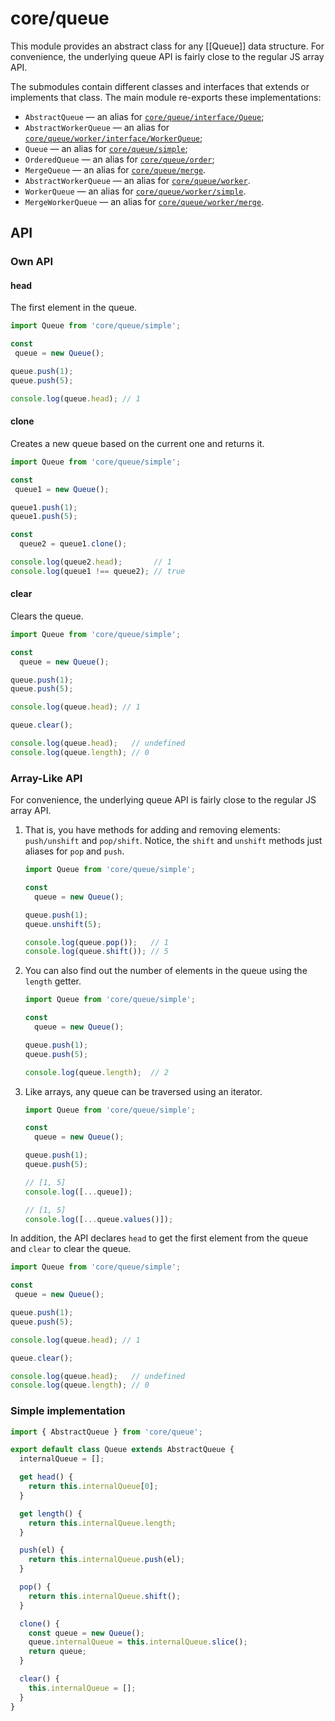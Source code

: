 # core/queue

This module provides an abstract class for any [[Queue]] data structure.
For convenience, the underlying queue API is fairly close to the regular JS array API.

The submodules contain different classes and interfaces that extends or implements that class.
The main module re-exports these implementations:

* `AbstractQueue` — an alias for [`core/queue/interface/Queue`](src_core_queue_interface.html);
* `AbstractWorkerQueue` — an alias for [`core/queue/worker/interface/WorkerQueue`](src_core_queue_worker_interface.html);
* `Queue` — an alias for [`core/queue/simple`](src_core_queue_simple.html);
* `OrderedQueue` — an alias for [`core/queue/order`](src_core_queue_order.html);
* `MergeQueue` — an alias for [`core/queue/merge`](src_core_queue_merge.html).
* `AbstractWorkerQueue` — an alias for [`core/queue/worker`](src_core_queue_worker.html).
* `WorkerQueue` — an alias for [`core/queue/worker/simple`](src_core_queue_worker_simple.html).
* `MergeWorkerQueue` — an alias for [`core/queue/worker/merge`](src_core_queue_worker_merge.html).

## API

### Own API

#### head

The first element in the queue.

```js
import Queue from 'core/queue/simple';

const
 queue = new Queue();

queue.push(1);
queue.push(5);

console.log(queue.head); // 1
```

#### clone

Creates a new queue based on the current one and returns it.

```js
import Queue from 'core/queue/simple';

const
 queue1 = new Queue();

queue1.push(1);
queue1.push(5);

const
  queue2 = queue1.clone();

console.log(queue2.head);       // 1
console.log(queue1 !== queue2); // true
```

#### clear

Clears the queue.

```js
import Queue from 'core/queue/simple';

const
  queue = new Queue();

queue.push(1);
queue.push(5);

console.log(queue.head); // 1

queue.clear();

console.log(queue.head);   // undefined
console.log(queue.length); // 0
```

### Array-Like API

For convenience, the underlying queue API is fairly close to the regular JS array API.

1. That is, you have methods for adding and removing elements: `push/unshift` and `pop/shift`.
   Notice, the `shift` and `unshift` methods just aliases for `pop` and `push`.

   ```js
   import Queue from 'core/queue/simple';

   const
     queue = new Queue();

   queue.push(1);
   queue.unshift(5);

   console.log(queue.pop());   // 1
   console.log(queue.shift()); // 5
   ```

2. You can also find out the number of elements in the queue using the `length` getter.

   ```js
   import Queue from 'core/queue/simple';

   const
     queue = new Queue();

   queue.push(1);
   queue.push(5);

   console.log(queue.length);  // 2
   ```

3. Like arrays, any queue can be traversed using an iterator.

   ```js
   import Queue from 'core/queue/simple';

   const
     queue = new Queue();

   queue.push(1);
   queue.push(5);

   // [1, 5]
   console.log([...queue]);

   // [1, 5]
   console.log([...queue.values()]);
   ```

In addition, the API declares `head` to get the first element from the queue and `clear` to clear the queue.

```js
import Queue from 'core/queue/simple';

const
 queue = new Queue();

queue.push(1);
queue.push(5);

console.log(queue.head); // 1

queue.clear();

console.log(queue.head);   // undefined
console.log(queue.length); // 0
```

### Simple implementation

```js
import { AbstractQueue } from 'core/queue';

export default class Queue extends AbstractQueue {
  internalQueue = [];

  get head() {
    return this.internalQueue[0];
  }

  get length() {
    return this.internalQueue.length;
  }

  push(el) {
    return this.internalQueue.push(el);
  }

  pop() {
    return this.internalQueue.shift();
  }

  clone() {
    const queue = new Queue();
    queue.internalQueue = this.internalQueue.slice();
    return queue;
  }

  clear() {
    this.internalQueue = [];
  }
}
```
